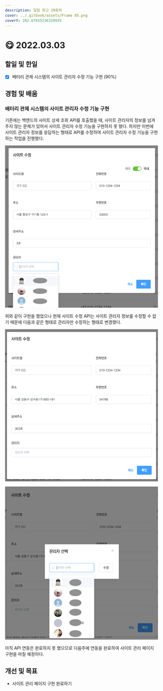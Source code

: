 ```yaml
---
description: 일일 회고 29회차
cover: ../.gitbook/assets/Frame 85.png
coverY: 202.67655236329935
---
```


# 😋 2022.03.03

## 할일 및 한일

* [x] 배터리 관제 시스템의 사이트 관리자 수정 기능 구현 (90%)

## 경험 및 배움

### 배터리 관제 시스템의 사이트 관리자 수정 기능 구현

기존에는 백엔드의 사이트 상세 조회 API를 호출했을 때, 사이트 관리자의 정보를 넘겨주지 않는 문제가 있어서 사이트 관리자 수정 기능을 구현하지 못 했다. 하지만 이번에 사이트 관리자 정보를 응답하는 형태로 API를 수정하여 사이트 관리자 수정 기능을 구현하는 작업을 진행했다.

&#x20;

![관리자 수정 기능](<../.gitbook/assets/Screen Shot 2022-03-04 at 4.18.28 PM.png>)



위와 같이 구현을 했었으나 현재 사이트 수정 API는 사이트 관리자 정보를 수정할 수 없기 때문에 다음과 같은 형태로 관리자만 수정하는 형태로 변경했다.



![변경된 관리자 수정 기능 1](<../.gitbook/assets/image (5) (1).png>)

![변경된 관리자 수정 기능 2](<../.gitbook/assets/Screen Shot 2022-03-04 at 9.57.44 PM.png>)

아직 API 연동은 완료하지 못 했으므로 다음주에 연동을 완료하여 사이트 관리 페이지 구현을 마칠 예정이다.



## 개선 및 목표

* 사이트 관리 페이지 구현 완료하기

